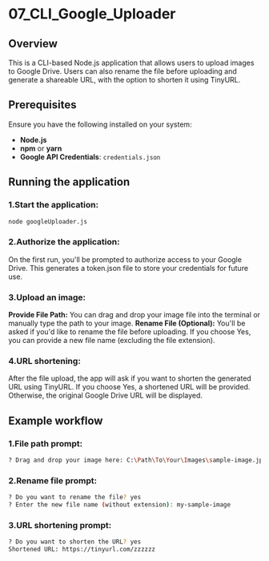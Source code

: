 # 07_CLI_Google_Uploader

## Overview

This is a CLI-based Node.js application that allows users to upload images to Google Drive. Users can also rename the file before uploading and generate a shareable URL, with the option to shorten it using TinyURL.

## Prerequisites

Ensure you have the following installed on your system:

- **Node.js**
- **npm** or **yarn**
- **Google API Credentials**: `credentials.json`

## Running the application

### 1.Start the application:

```bash
node googleUploader.js
```

### 2.Authorize the application:

On the first run, you'll be prompted to authorize access to your Google Drive. This generates a token.json file to store your credentials for future use.

### 3.Upload an image:

**Provide File Path:** You can drag and drop your image file into the terminal or manually type the path to your image.
**Rename File (Optional):** You'll be asked if you'd like to rename the file before uploading. If you choose Yes, you can provide a new file name (excluding the file extension).

### 4.URL shortening:

After the file upload, the app will ask if you want to shorten the generated URL using TinyURL.
If you choose Yes, a shortened URL will be provided. Otherwise, the original Google Drive URL will be displayed.

## Example workflow

### 1.File path prompt:

```bash
? Drag and drop your image here: C:\Path\To\Your\Images\sample-image.jpg
```

### 2.Rename file prompt:

```bash
? Do you want to rename the file? yes
? Enter the new file name (without extension): my-sample-image
```

### 3.URL shortening prompt:

```bash
? Do you want to shorten the URL? yes
Shortened URL: https://tinyurl.com/zzzzzz
```
